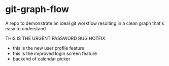 # git-graph-flow
A repo to demonstrate an ideal git workflow resulting in a clean graph that's easy to understand

THIS IS THE URGENT PASSWORD BUG HOTFIX

* this is the new user profile feature
* this is the improved login screen feature
* backend of calendar picker

